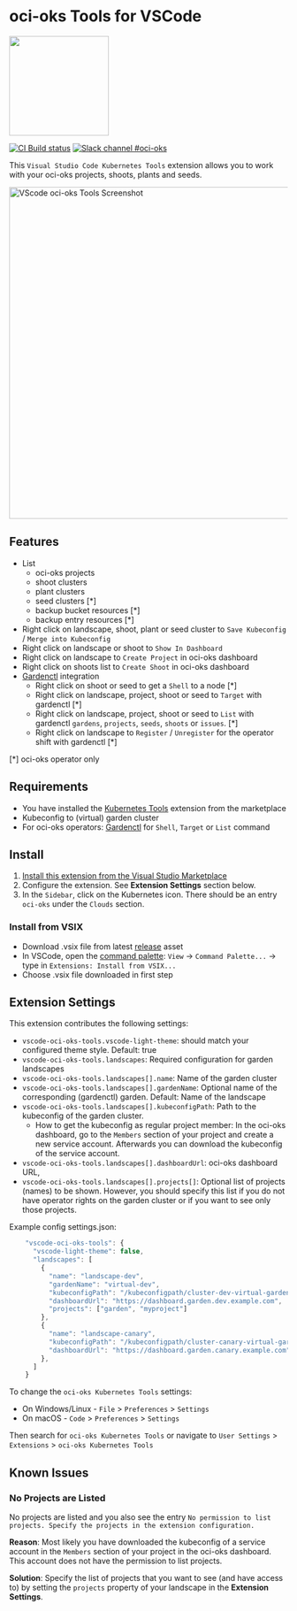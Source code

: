 # oci-oks Tools for VSCode

<img src="https://user-images.githubusercontent.com/5526658/65957954-7bf8dd80-e44e-11e9-9ca5-0d419a7c2716.png" width="180"/>

[![CI Build status](https://concourse.ci.infra.oci-oks.cloud/api/v1/teams/oci-oks/pipelines/vscode-oci-oks-tools-master/jobs/master-head-update-job/badge)](https://concourse.ci.infra.oci-oks.cloud/teams/oci-oks/pipelines/vscode-oci-oks-tools-master/jobs/master-head-update-job)
[![Slack channel #oci-oks](https://img.shields.io/badge/slack-oci-oks-brightgreen.svg?logo=slack)](https://kubernetes.slack.com/messages/oci-oks)

This `Visual Studio Code Kubernetes Tools` extension allows you to work with your oci-oks projects, shoots, plants and seeds.

<img src="https://user-images.githubusercontent.com/5526658/60663851-a8f22000-9e60-11e9-99e0-11a6a4313fb4.png" alt="VScode oci-oks Tools Screenshot" width="600"/>

## Features

- List
  - oci-oks projects
  - shoot clusters
  - plant clusters
  - seed clusters [*]
  - backup bucket resources [*]
  - backup entry resources [*]
- Right click on landscape, shoot, plant or seed cluster to `Save Kubeconfig` / `Merge into Kubeconfig`
- Right click on landscape or shoot to `Show In Dashboard`
- Right click on landscape to `Create Project` in oci-oks dashboard
- Right click on shoots list to `Create Shoot` in oci-oks dashboard
- [Gardenctl](https://github.com/oci-oks/gardenctl) integration
  - Right click on shoot or seed to get a `Shell` to a node [*]
  - Right click on landscape, project, shoot or seed to `Target` with gardenctl [*]
  - Right click on landscape, project, shoot or seed to `List` with gardenctl `gardens`, `projects`, `seeds`, `shoots` or `issues`. [*]
  - Right click on landscape to `Register` / `Unregister` for the operator shift with gardenctl [*]

[*] oci-oks operator only

## Requirements
- You have installed the [Kubernetes Tools](https://marketplace.visualstudio.com/items?itemName=ms-kubernetes-tools.vscode-kubernetes-tools) extension from the marketplace
- Kubeconfig to (virtual) garden cluster
- For oci-oks operators: [Gardenctl](https://github.com/oci-oks/gardenctl#installation) for `Shell`, `Target` or `List` command

## Install
1. [Install this extension from the Visual Studio Marketplace](https://marketplace.visualstudio.com/items?itemName=oci-oks.vscode-oci-oks-tools)
2. Configure the extension. See **Extension Settings** section below.
3. In the `Sidebar`, click on the Kubernetes icon. There should be an entry `oci-oks` under the `Clouds` section.

### Install from VSIX

* Download .vsix file from latest [release](https://github.com/oci-oks/vscode-oci-oks-tools/releases) asset
* In VSCode, open the [command palette](https://code.visualstudio.com/docs/getstarted/tips-and-tricks#_command-palette): `View` -> `Command Palette...` -> type in `Extensions: Install from VSIX...`
* Choose .vsix file downloaded in first step

## Extension Settings

This extension contributes the following settings:

* `vscode-oci-oks-tools.vscode-light-theme`: should match your configured theme style. Default: true
* `vscode-oci-oks-tools.landscapes`: Required configuration for garden landscapes
* `vscode-oci-oks-tools.landscapes[].name`: Name of the garden cluster
* `vscode-oci-oks-tools.landscapes[].gardenName`: Optional name of the corresponding (gardenctl) garden. Default: Name of the landscape
* `vscode-oci-oks-tools.landscapes[].kubeconfigPath`: Path to the kubeconfig of the garden cluster.
  * How to get the kubeconfig as regular project member: In the oci-oks dashboard, go to the `Members` section of your project and create a new service account. Afterwards you can download the kubeconfig of the service account.
* `vscode-oci-oks-tools.landscapes[].dashboardUrl`: oci-oks dashboard URL,
* `vscode-oci-oks-tools.landscapes[].projects[]`: Optional list of projects (names) to be shown. However, you should specify this list if you do not have operator rights on the garden cluster or if you want to see only those projects.

Example config settings.json:
```js
    "vscode-oci-oks-tools": {
      "vscode-light-theme": false,
      "landscapes": [
        {
          "name": "landscape-dev",
          "gardenName": "virtual-dev",
          "kubeconfigPath": "/kubeconfigpath/cluster-dev-virtual-garden/kubeconfig.yaml",
          "dashboardUrl": "https://dashboard.garden.dev.example.com",
          "projects": ["garden", "myproject"]
        },
        {
          "name": "landscape-canary",
          "kubeconfigPath": "/kubeconfigpath/cluster-canary-virtual-garden/kubeconfig.yaml",
          "dashboardUrl": "https://dashboard.garden.canary.example.com"
        },
      ]
    }
```

To change the `oci-oks Kubernetes Tools` settings:
* On Windows/Linux - `File` > `Preferences` > `Settings`
* On macOS - `Code` > `Preferences` > `Settings`

Then search for `oci-oks Kubernetes Tools` or navigate to `User Settings` > `Extensions` > `oci-oks Kubernetes Tools`

## Known Issues
### No Projects are Listed
No projects are listed and you also see the entry `No permission to list projects. Specify the projects in the extension configuration.`

**Reason**: Most likely you have downloaded the kubeconfig of a service account in the `Members` section of your project in the oci-oks dashboard. This account does not have the permission to list projects.

**Solution**: Specify the list of projects that you want to see (and have access to) by setting the `projects` property of your landscape in the **Extension Settings**.
